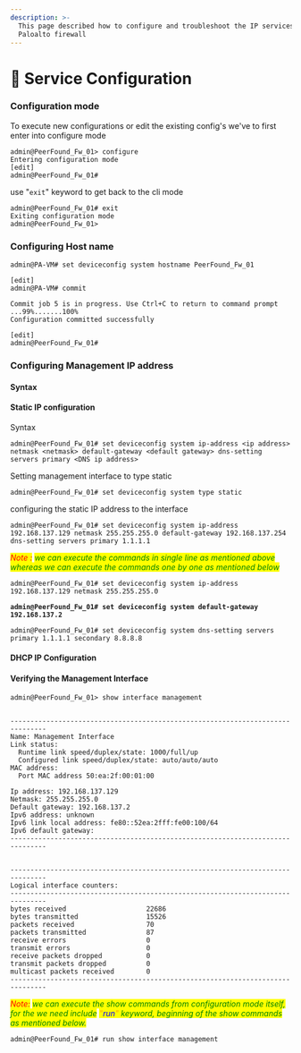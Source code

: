 ```yaml
---
description: >-
  This page described how to configure and troubleshoot the IP services in
  Paloalto firewall
---
```


# 🔐 Service Configuration

### Configuration mode

To execute new configurations or edit the existing config's we've to first enter into configure mode

```basic
admin@PeerFound_Fw_01> configure
Entering configuration mode
[edit]
admin@PeerFound_Fw_01#

```

use "`exit`" keyword to get back to the cli mode

```basic
admin@PeerFound_Fw_01# exit
Exiting configuration mode
admin@PeerFound_Fw_01>
```

### Configuring Host name

```basic
admin@PA-VM# set deviceconfig system hostname PeerFound_Fw_01

[edit]
admin@PA-VM# commit

Commit job 5 is in progress. Use Ctrl+C to return to command prompt
...99%.......100%
Configuration committed successfully

[edit]
admin@PeerFound_Fw_01#

```

### Configuring Management IP address

#### Syntax

#### Static IP configuration

Syntax

```
admin@PeerFound_Fw_01# set deviceconfig system ip-address <ip address> netmask <netmask> default-gateway <default gateway> dns-setting servers primary <DNS ip address>
```

Setting management interface to type static

```basic
admin@PeerFound_Fw_01# set deviceconfig system type static
```

configuring the static IP address to the interface

```
admin@PeerFound_Fw_01# set deviceconfig system ip-address 192.168.137.129 netmask 255.255.255.0 default-gateway 192.168.137.254 dns-setting servers primary 1.1.1.1
```

_<mark style="color:red;">Note :</mark> <mark style="color:green;">we can execute the commands in single line as mentioned above whereas we can execute the commands one by one as mentioned below</mark>_

```
admin@PeerFound_Fw_01# set deviceconfig system ip-address 192.168.137.129 netmask 255.255.255.0
```

<pre><code><strong>admin@PeerFound_Fw_01# set deviceconfig system default-gateway 192.168.137.2</strong></code></pre>

```basic
admin@PeerFound_Fw_01# set deviceconfig system dns-setting servers primary 1.1.1.1 secondary 8.8.8.8
```



#### DHCP IP Configuration

#### Verifying the Management Interface

```basic
admin@PeerFound_Fw_01> show interface management


-------------------------------------------------------------------------------
Name: Management Interface
Link status:
  Runtime link speed/duplex/state: 1000/full/up
  Configured link speed/duplex/state: auto/auto/auto
MAC address:
  Port MAC address 50:ea:2f:00:01:00

Ip address: 192.168.137.129
Netmask: 255.255.255.0
Default gateway: 192.168.137.2
Ipv6 address: unknown
Ipv6 link local address: fe80::52ea:2fff:fe00:100/64
Ipv6 default gateway:
-------------------------------------------------------------------------------


-------------------------------------------------------------------------------
Logical interface counters:
-------------------------------------------------------------------------------
bytes received                    22686
bytes transmitted                 15526
packets received                  70
packets transmitted               87
receive errors                    0
transmit errors                   0
receive packets dropped           0
transmit packets dropped          0
multicast packets received        0
-------------------------------------------------------------------------------

```

_<mark style="color:red;">Note:</mark> <mark style="color:green;">we can execute the show commands from configuration mode itself, for the we need include</mark> <mark style="color:orange;">"</mark><mark style="color:orange;"><mark style="color:blue;">run<mark style="color:blue;"></mark><mark style="color:orange;">"</mark> <mark style="color:green;">keyword, beginning of the show commands as mentioned below.</mark>_

```
admin@PeerFound_Fw_01# run show interface management
```

